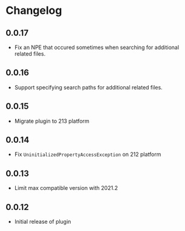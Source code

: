 <!-- Keep a Changelog guide -> https://keepachangelog.com -->

# Changelog

## 0.0.17
- Fix an NPE that occured sometimes when searching for additional related files.

## 0.0.16
- Support specifying search paths for additional related files.

## 0.0.15
- Migrate plugin to 213 platform

## 0.0.14
- Fix `UninitializedPropertyAccessException` on 212 platform

## 0.0.13
- Limit max compatible version with 2021.2 

## 0.0.12
- Initial release of plugin
